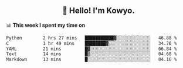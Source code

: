 <h2 align="center">👋 Hello! I'm Kowyo.</h2>

📊 **This week I spent my time on**
<!--START_SECTION:waka-->

```txt
Python        2 hrs 27 mins   ███████████▓░░░░░░░░░░░░░   46.88 %
C             1 hr 49 mins    ████████▓░░░░░░░░░░░░░░░░   34.76 %
YAML          21 mins         █▓░░░░░░░░░░░░░░░░░░░░░░░   06.84 %
Text          14 mins         █▒░░░░░░░░░░░░░░░░░░░░░░░   04.68 %
Markdown      13 mins         █░░░░░░░░░░░░░░░░░░░░░░░░   04.16 %
```

<!--END_SECTION:waka-->
